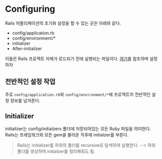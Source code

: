 # Configuring
Rails 어플리케이션의 초기화 설정을 할 수 있는 곳은 아래와 같다.

* config/application.rb
* config/environment/*
* initializer
* After-initializer

이들은 Rails 프로젝트 자체가 로드되기 전에 실행되는 파일이다.
[여기](http://guides.rorlab.org/configuring.html)를 참조하며 설정하자

## 전반적인 설정 작업
주로 `config/application.rb`와 `config/environment/*`에 프로젝트의 전반적인 설정 정보를 넘겨준다.

## Initializer
initializer는 config/initialzers 폴더에 저장되어있는 모든 Ruby 파일을 의미한다.
Rails는 프레임워크와 모든 gem을 불러온 직후에 initialzer를 부른다.

> Rails는 initializer를 하위의 폴더를 recursive로 탐색하여 실행한다.
> --> 하위 폴더를 생성하여 initialzer를 정리해줘도 됨.
